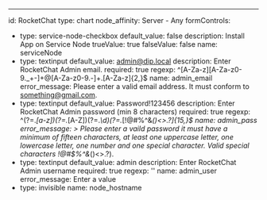 ---
id: RocketChat
type: chart
node_affinity: Server - Any
formControls:
- type: service-node-checkbox
  default_value: false
  description: Install App on Service Node
  trueValue: true
  falseValue: false
  name: serviceNode
- type: textinput
  default_value: admin@dip.local
  description: Enter RocketChat Admin email.
  required: true
  regexp: ^[A-Za-z][A-Za-z0-9._+-]+@[A-Za-z0-9.-]+\.[A-Za-z]{2,}$
  name: admin_email
  error_message: Please enter a valid email address.  It must conform to something@gmail.com.
- type: textinput
  default_value: Password!123456
  description: Enter RocketChat Admin password (min 8 characters)
  required: true
  regexp: ^(?=.*[a-z])(?=.*[A-Z])(?=.*\d)(?=.*[!@#$%^&*()<>.?])[A-Za-z\d!@#$%^&*()<>.?]{15,}$
  name: admin_pass
  error_message: >
    Please enter a vaild password it must have a minimum of fifteen characters,
    at least one uppercase letter, one lowercase letter, one number and one special
    character.  Valid special characters !@#$%^&*()<>.?).
- type: textinput
  default_value: admin
  description: Enter RocketChat Admin username
  required: true
  regexp: ''
  name: admin_user
  error_message: Enter a value
- type: invisible
  name: node_hostname
